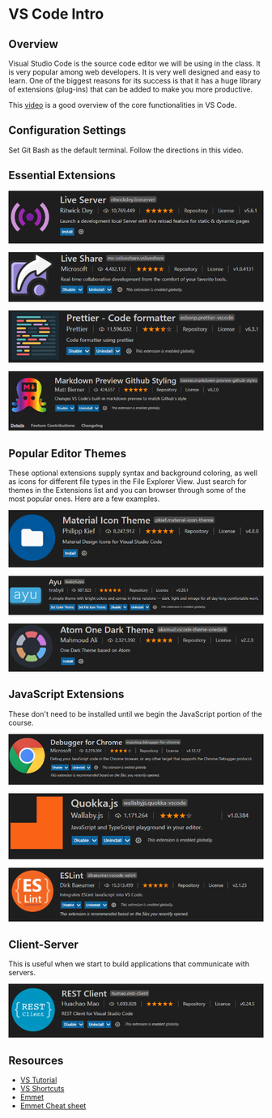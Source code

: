 # VS Code Intro

## Overview

Visual Studio Code is the source code editor we will be using in the class. It is very popular among web developers. It is very well designed and easy to learn. One of the biggest reasons for its success is that it has a huge library of extensions \(plug-ins\) that can be added to make you more productive.

This [video](https://www.youtube.com/watch?v=ORrELERGIHs) is a good overview of the core functionalities in VS Code.

## Configuration Settings

Set Git Bash as the default terminal. Follow the directions in this video.

## Essential Extensions

![](../.gitbook/assets/image%20%2829%29.png)

![](../.gitbook/assets/image%20%2885%29.png)

![](../.gitbook/assets/image%20%2811%29.png)

![](../.gitbook/assets/image%20%28265%29.png)

## Popular Editor Themes

These optional extensions supply syntax and background coloring, as well as icons for different file types in the File Explorer View. Just search for themes in the Extensions list and you can browser through some of the most popular ones. Here are a few examples.

![](../.gitbook/assets/image%20%2833%29.png)

![](../.gitbook/assets/image%20%28254%29.png)

![](../.gitbook/assets/image%20%28190%29.png)

## JavaScript Extensions

These don't need to be installed until we begin the JavaScript portion of the course.

![](../.gitbook/assets/image%20%28131%29.png)

![](../.gitbook/assets/image%20%28146%29.png)

![](../.gitbook/assets/image%20%2877%29.png)

## Client-Server

This is useful when we start to build applications that communicate with servers.

![](../.gitbook/assets/image%20%28236%29.png)

## Resources

* [VS Tutorial](https://www.youtube.com/watch?v=ORrELERGIHs)
* [VS Shortcuts](https://travis.media/10-vs-code-shortcuts-to-memorize-that-will-boost-your-productivity/)
* [Emmet](https://dev.to/raaynaldo/speed-up-code-your-html-using-emmet-in-vscode-nesting-operators-201o)
* [Emmet Cheat sheet](https://docs.emmet.io/cheat-sheet/)

